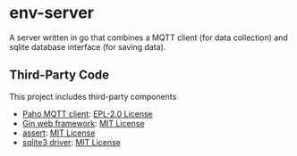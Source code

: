 # env-server

A server written in go that combines a MQTT client (for data collection) and sqlite database interface (for saving data).

## Third-Party Code

This project includes third-party components

- [Paho MQTT client](https://github.com/eclipse/paho.mqtt.golang): [EPL-2.0 License](../dependencies_licenses/mqtt-client.LICENSE)
- [Gin web framework](https://github.com/gin-gonic/gin): [MIT License](../dependencies_licenses/gin-framework.LICENSE)
- [assert](https://github.com/go-playground/assert/): [MIT License](../dependencies_licenses/assert.LICENSE)
- [sqlite3 driver](https://github.com/mattn/go-sqlite3): [MIT License](../dependencies_licenses/sqlite-driver.LICENSE)
